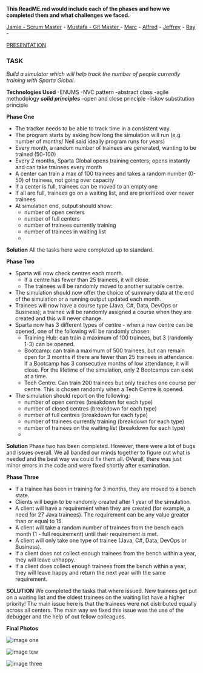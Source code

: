 **This ReadME.md would include each of the phases and how we completed them and what challenges we faced.**

[Jamie - Scrum Master](https://github.com/JamieScofield) -
[Mustafa - Git Master ](https://github.com/Typist01) -
[Marc](https://github.com/Erratika) -
[Alfred](https://github.com/AlfredAbra) -
[Jeffrey](https://github.com/Jchampion42) -
[Ray](https://github.com/abdurshazam) -


[PRESENTATION](https://1drv.ms/p/s!AihWGuP9ei1-hSWH1qJt6YPf1mpK?e=WQimcE)

### TASK
*Build a simulator which will help track the number of people currently training with Sparta Global.*

**Technologies Used**
-ENUMS
-NVC pattern
-abstract class
-agile methodology
***solid principles***
-open and close principle
-liskov substitution principle

**Phase One**

- The tracker needs to be able to track time in a consistent way.
- The program starts by asking how long the simulation will run (e.g. number of months/ Neil said ideally program runs
  for years)
- Every month, a random number of trainees are generated, wanting to be trained (50-100)
- Every 2 months, Sparta Global opens training centers; opens instantly and can take trainees every month
- A center can train a max of 100 trainees and takes a random number (0-50) of trainees, not going over capacity
- If a center is full, trainees can be moved to an empty one
- If all are full, trainees go on a waiting list, and are prioritized over newer trainees
- At simulation end, output should show:
    - number of open centers
    - number of full centers
    - number of trainees currently training
    - number of trainees in waiting list
    - 
**Solution**
All the tasks here were completed up to standard.

**Phase Two**

- Sparta will now check centres each month.
    - If a centre has fewer than 25 trainees, it will close.
    - The trainees will be randomly moved to another suitable centre.
- The simulation should now offer the choice of summary data at the end of the simulation or a running output updated
  each month.
- Trainees will now have a course type (Java, C#, Data, DevOps or Business); a trainee will be randomly assigned a
  course when they are created and this will never change.
- Sparta now has 3 different types of centre - when a new centre can be opened, one of the following will be randomly
  chosen:
    - Training Hub: can train a maximum of 100 trainees, but 3 (randomly 1-3) can be opened.
    - Bootcamp: can train a maximum of 500 trainees, but can remain open for 3 months if there are fewer than 25
      trainees in attendance. If a Bootcamp has 3 consecutive months of low attendance, it will close. For the lifetime
      of the simulation, only 2 Bootcamps can exist at a time.
    - Tech Centre: Can train 200 trainees but only teaches one course per centre. This is chosen randomly when a Tech
      Centre is opened.
- The simulation should report on the following:
    - number of open centres (breakdown for each type)
    - number of closed centres (breakdown for each type)
    - number of full centres (breakdown for each type)
    - number of trainees currently training (breakdown for each type)
    - number of trainees on the waiting list (breakdown for each type)
    - 
**Solution**
Phase two has been completed. However, there were a lot of bugs and issues overall. We all banded our minds together to figure 
out what is needed and the best way we could fix them all. OVerall, there was just minor errors in the code and were fixed shortly 
after examination.

**Phase Three**
- If a trainee has been in training for 3 months, they are moved to a bench state.
- Clients will begin to be randomly created after 1 year of the simulation.
- A client will have a requirement when they are created (for example, a need for 27 Java trainees). The requirement can be any value greater than or equal to 15.
- A client will take a random number of trainees from the bench each month (1 - full requirement) until their requirement is met.
- A client will only take one type of trainee (Java, C#, Data, DevOps or Business).
- If a client does not collect enough trainees from the bench within a year, they will leave unhappy.
- If a client does collect enough trainees from the bench within a year, they will leave happy and return the next year with the same requirement.

**SOLUTION**
We completed the tasks that where issued.
New trainees get put on a waiting list and the oldest trainees on the waiting list have a higher priority!
The main issue here is that the trainees were not distributed equally across all centers. The main way we fixed this issue was the use 
of the debugger and the help of out fellow colleagues.

**Final Photos**

![image one](https://cdn.discordapp.com/attachments/999673958536319039/999674047304581170/unknown.png)

![image tew](https://cdn.discordapp.com/attachments/999673958536319039/999674069282721912/unknown.png)

![image three](https://cdn.discordapp.com/attachments/999673958536319039/999674092032643142/unknown.png)
